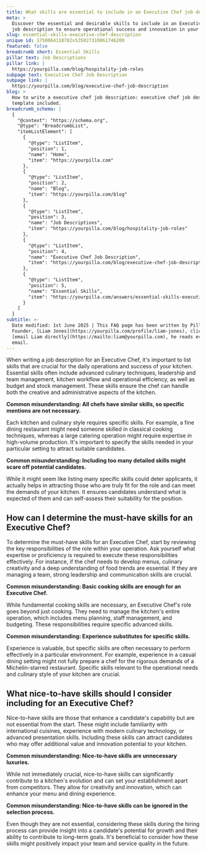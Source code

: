 ```yaml
---
title: What skills are essential to include in an Executive Chef job description?
meta: >
  Discover the essential and desirable skills to include in an Executive Chef
  job description to ensure operational success and innovation in your kitchen.
slug: essential-skills-executive-chef-description
unique id: 1750064118782x535027310861746200
featured: false
breadcrumb short: Essential Skills
pillar text: Job Descriptions
pillar link: |
  https://yourpilla.com/blog/hospitality-job-roles
subpage text: Executive Chef Job Description
subpage link: |
  https://yourpilla.com/blog/executive-chef-job-description
blog: >
  How to write a executive chef job description: executive chef job description
  template included.
breadcrumb_schema: |
  {
    "@context": "https://schema.org",
    "@type": "BreadcrumbList",
    "itemListElement": [
      {
        "@type": "ListItem",
        "position": 1,
        "name": "Home",
        "item": "https://yourpilla.com"
      },
      {
        "@type": "ListItem",
        "position": 2,
        "name": "Blog",
        "item": "https://yourpilla.com/blog"
      },
      {
        "@type": "ListItem",
        "position": 3,
        "name": "Job Descriptions",
        "item": "https://yourpilla.com/blog/hospitality-job-roles"
      },
      {
        "@type": "ListItem",
        "position": 4,
        "name": "Executive Chef Job Description",
        "item": "https://yourpilla.com/blog/executive-chef-job-description"
      },
      {
        "@type": "ListItem",
        "position": 5,
        "name": "Essential Skills",
        "item": "https://yourpilla.com/answers/essential-skills-executive-chef-description"
      }
    ]
  }
subtitle: >-
  Date modified: 1st June 2025 | This FAQ page has been written by Pilla
  Founder, [Liam Jones](https://yourpilla.com/profile/liam-jones), click to
  [email Liam directly](https://mailto:liam@yourpilla.com), he reads every
  email.
---
```

When writing a job description for an Executive Chef, it's important to list skills that are crucial for the daily operations and success of your kitchen. Essential skills often include advanced culinary techniques, leadership and team management, kitchen workflow and operational efficiency, as well as budget and stock management. These skills ensure the chef can handle both the creative and administrative aspects of the kitchen.

**Common misunderstanding: All chefs have similar skills, so specific mentions are not necessary.**

Each kitchen and culinary style requires specific skills. For example, a fine dining restaurant might need someone skilled in classical cooking techniques, whereas a large catering operation might require expertise in high-volume production. It's important to specify the skills needed in your particular setting to attract suitable candidates.

**Common misunderstanding: Including too many detailed skills might scare off potential candidates.**

While it might seem like listing many specific skills could deter applicants, it actually helps in attracting those who are truly fit for the role and can meet the demands of your kitchen. It ensures candidates understand what is expected of them and can self-assess their suitability for the position.

## How can I determine the must-have skills for an Executive Chef?

To determine the must-have skills for an Executive Chef, start by reviewing the key responsibilities of the role within your operation. Ask yourself what expertise or proficiency is required to execute these responsibilities effectively. For instance, if the chef needs to develop menus, culinary creativity and a deep understanding of food trends are essential. If they are managing a team, strong leadership and communication skills are crucial.

**Common misunderstanding: Basic cooking skills are enough for an Executive Chef.**

While fundamental cooking skills are necessary, an Executive Chef's role goes beyond just cooking. They need to manage the kitchen's entire operation, which includes menu planning, staff management, and budgeting. These responsibilities require specific advanced skills.

**Common misunderstanding: Experience substitutes for specific skills.**

Experience is valuable, but specific skills are often necessary to perform effectively in a particular environment. For example, experience in a casual dining setting might not fully prepare a chef for the rigorous demands of a Michelin-starred restaurant. Specific skills relevant to the operational needs and culinary style of your kitchen are crucial.

## What nice-to-have skills should I consider including for an Executive Chef?

Nice-to-have skills are those that enhance a candidate's capability but are not essential from the start. These might include familiarity with international cuisines, experience with modern culinary technology, or advanced presentation skills. Including these skills can attract candidates who may offer additional value and innovation potential to your kitchen.

**Common misunderstanding: Nice-to-have skills are unnecessary luxuries.**

While not immediately crucial, nice-to-have skills can significantly contribute to a kitchen's evolution and can set your establishment apart from competitors. They allow for creativity and innovation, which can enhance your menu and dining experience.

**Common misunderstanding: Nice-to-have skills can be ignored in the selection process.**

Even though they are not essential, considering these skills during the hiring process can provide insight into a candidate's potential for growth and their ability to contribute to long-term goals. It's beneficial to consider how these skills might positively impact your team and service quality in the future.
